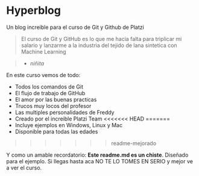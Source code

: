 # Hyperblog 
Un blog increible para el curso de Git y Github de Platzi
> El curso de Git y GitHub es lo que me hacia falta para triplicar mi salario y lanzarme a la industria del tejido de lana sintetica con Machine Learning

> - *niñita*

En este curso vemos de todo:
- Todos los comandos de Git
- El flujo de trabajo de GitHub
- El amor por las buenas practicas
- Trucos muy locos del profesor
- Las multiples personalidades de Freddy
- Creado por el increible Platzi Team
<<<<<<< HEAD
=======
- Incluye ejemplos en Windows, Linux y Mac
- Disponible para todas las edades
>>>>>>> readme-mejorado

Y como un amable recordatorio: **Este readme.md es un chiste**. Diseñado para el ejemplo. Si llegas hasta aca NO TE LO TOMES EN SERIO y mejor ve a ver el curso. 
